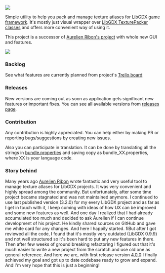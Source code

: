 ![](http://i.imgur.com/h0CUJ3B.png)

Simple utility to help you pack and manage texture atlases for [LibGDX game framework](https://github.com/libgdx/libgdx).
It's mostly just visual wrapper over [LibGDX TexturePacker classes](https://github.com/libgdx/libgdx/tree/master/extensions/gdx-tools/src/com/badlogic/gdx/tools/texturepacker)
and offers more convenient way of using it.

This project is a successor of [Aurelien Ribon's project](https://github.com/aurelienRibon/libgdx-texturepacker-gui) with whole new GUI and features.

![](http://i.imgur.com/pemUEYU.png)

### Backlog
See what features are currently planned from project's [Trello board](https://trello.com/b/mugauAoC)

### Releases
New versions are coming out as soon as application gets significant new features or important fixes. You can see all available versions from [releases page](https://github.com/crashinvaders/gdx-texture-packer-gui/releases).

### Contribution
Any contribution is highly appreciated. You can help either by making PR or reporting bugs/suggestions by creating new issues.

Also you can participate in translation. It can be done by translating all the strings in [bundle.properties](https://github.com/crashinvaders/gdx-texture-packer-gui/blob/master/core/assets/i18n/bundle.properties) and saving copy as bundle_XX.properties, where XX is your language code.

### Story behind
Many years ago [Aurelien Ribon](https://github.com/aurelienRibon) wrote fantastic and very useful tool to manage texture atlases for LibGDX projects. It was very convenient and highly spread among the community. But unfortunately, after some time project became stagnated and was not maintained anymore. I continued to use last published version (3.2.0) for my every LibGDX project and as far as I get in touch with it, I keep coming with ideas of how UX can be improved and some new features as well. And one day I realized that I had already accumulated too much and decided to ask Aurelien if I can continue development of his project. He kindly shared sources on GitHub and gave me white card for any changes. And here I happily started. fiBut after I got reviewed all the code, I found that it's mostly very outdated (LibGDX 0.9.9) and not well structured so it's been hard to put any new features in there. Then after few weeks of ground breaking refactoring I figured out that it's much easier to write a new project from the scratch and use old one as general reference. And here we are, with first release version [4.0.0](https://github.com/crashinvaders/gdx-texture-packer-gui/releases/tag/4.0.0) I finally achieved my goal and got up to date codebase ready to grow and expand. And I'm very hope that this is just a beginning!
